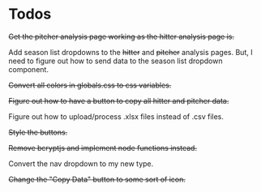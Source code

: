 # Todos

~~Get the pitcher analysis page working as the hitter analysis page is.~~

Add season list dropdowns to the ~~hitter~~ and ~~pitcher~~ analysis pages. But, I need to figure out how to send data to the season list dropdown component.

~~Convert all colors in globals.css to css variables.~~

~~Figure out how to have a button to copy all hitter and pitcher data.~~

Figure out how to upload/process .xlsx files instead of .csv files.

~~Style the buttons.~~

~~Remove bcryptjs and implement node functions instead.~~

Convert the nav dropdown to my new type.

~~Change the "Copy Data" button to some sort of icon.~~
